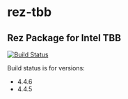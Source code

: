 # rez-tbb
Rez Package for Intel TBB
----
[![Build Status](https://travis-ci.org/piratecrew/rez-tbb.svg?branch=master)](https://travis-ci.org/piratecrew/rez-tbb)

Build status is for versions:
  - 4.4.6
  - 4.4.5